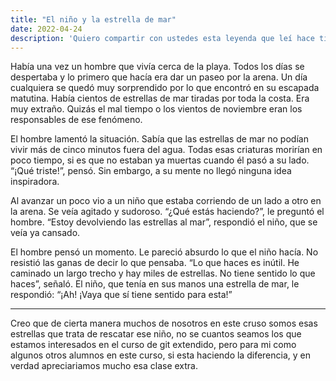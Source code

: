 ```yaml
---
title: "El niño y la estrella de mar"
date: 2022-04-24
description: 'Quiero compartir con ustedes esta leyenda que leí hace tiempo, y en especial con nuestor MC'
---
```




Había una vez un hombre que vivía cerca de la playa. Todos los días se despertaba y lo primero que hacía era dar un paseo por la arena. 
Un día cualquiera se quedó muy sorprendido por lo que encontró en su escapada matutina. Había cientos de estrellas de mar 
tiradas por toda la costa. Era muy extraño. Quizás el mal tiempo o los vientos de noviembre eran los responsables de ese fenómeno.

El hombre lamentó la situación. Sabía que las estrellas de mar no podían vivir más de cinco minutos fuera del agua. Todas esas 
criaturas morirían en poco tiempo, si es que no estaban ya muertas cuando él pasó a su lado. “¡Qué triste!”, pensó. Sin embargo, 
a su mente no llegó ninguna idea inspiradora.

Al avanzar un poco vio a un niño que estaba corriendo de un lado a otro en la arena. Se veía agitado y sudoroso. “¿Qué estás haciendo?”, 
le preguntó el hombre. “Estoy devolviendo las estrellas al mar”, respondió el niño, que se veía ya cansado.

El hombre pensó un momento. Le pareció absurdo lo que el niño hacía. No resistió las ganas de decir lo que pensaba. “Lo que haces es 
inútil. He caminado un largo trecho y hay miles de estrellas. No tiene sentido lo que haces”, señaló. El niño, que tenía en sus manos 
una estrella de mar, le respondió: “¡Ah! ¡Vaya que sí tiene sentido para esta!”

---------

Creo que de cierta manera muchos de nosotros en este cruso somos esas estrellas que trata de rescatar ese niño, no se cuantos seamos 
los que estamos interesados en el curso de git extendido, pero para mi como algunos otros alumnos en este curso, si esta haciendo la diferencia, 
y en verdad apreciariamos mucho esa clase extra.

